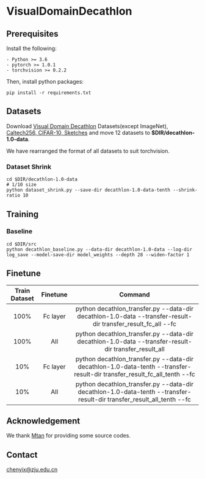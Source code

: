 # VisualDomainDecathlon

## Prerequisites

Install the following:

```
- Python >= 3.6
- pytorch >= 1.0.1
- torchvision >= 0.2.2
```

Then, install python packages:

```
pip install -r requirements.txt
```

## Datasets

Download [Visual Domain Decathlon](https://www.robots.ox.ac.uk/~vgg/decathlon/#download) Datasets(except ImageNet), [Caltech256, CIFAR-10, Sketches](www.google.com) and move 12 datasets to **$DIR/decathlon-1.0-data**.

We have rearranged the format of all datasets to suit torchvision.

### Dataset Shrink

```
cd $DIR/decathlon-1.0-data
# 1/10 size
python dataset_shrink.py --save-dir decathlon-1.0-data-tenth --shrink-ratio 10
```

## Training

### Baseline

```
cd $DIR/src
python decathlon_baseline.py --data-dir decathlon-1.0-data --log-dir log_save --model-save-dir model_weights --depth 28 --widen-factor 1 
```

## Finetune

| Train Dataset | Finetune |                           Command                            |
| :-----------: | :------: | :----------------------------------------------------------: |
|     100%      | Fc layer | python decathlon_transfer.py --data-dir decathlon-1.0-data --transfer-result-dir transfer_result_fc_all --fc |
|     100%      |   All    | python decathlon_transfer.py --data-dir decathlon-1.0-data --transfer-result-dir transfer_result_all |
|      10%      | Fc layer | python decathlon_transfer.py --data-dir decathlon-1.0-data-tenth --transfer-result-dir transfer_result_fc_all_tenth --fc |
|      10%      |   All    | python decathlon_transfer.py --data-dir decathlon-1.0-data-tenth --transfer-result-dir transfer_result_all_tenth --fc |

## Acknowledgement

We thank [Mtan](https://github.com/lorenmt/mtan) for providing some source codes.

## Contact

chenyix@zju.edu.cn





